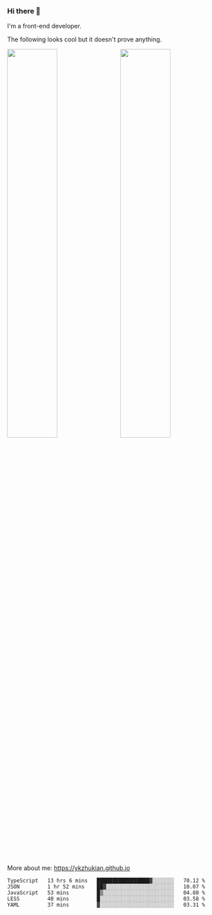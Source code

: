 ### Hi there 👋

I'm a front-end developer.

The following looks cool but it doesn't prove anything.

[<img align="right" width="48%" src="https://github-readme-stats.vercel.app/api?username=ykzhukian&show_icons=true&theme=dracula">](https://github.com/anuraghazra/github-readme-stats)

[<img width="48%" src="https://github-readme-stats.vercel.app/api/top-langs/?username=ykzhukian&layout=compact&theme=dracula">](https://github.com/anuraghazra/github-readme-stats)

More about me: 
https://ykzhukian.github.io

<!--START_SECTION:waka-->
```text
TypeScript   13 hrs 6 mins   █████████████████▓░░░░░░░   70.12 % 
JSON         1 hr 52 mins    ██▓░░░░░░░░░░░░░░░░░░░░░░   10.07 % 
JavaScript   53 mins         █▒░░░░░░░░░░░░░░░░░░░░░░░   04.80 % 
LESS         40 mins         █░░░░░░░░░░░░░░░░░░░░░░░░   03.58 % 
YAML         37 mins         ▓░░░░░░░░░░░░░░░░░░░░░░░░   03.31 % 
```
<!--END_SECTION:waka-->
